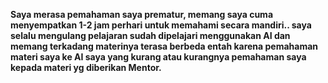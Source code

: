 **Saya merasa pemahaman saya prematur, memang saya cuma menyempatkan 1-2 jam perhari untuk memahami secara mandiri.. saya selalu mengulang pelajaran sudah dipelajari menggunakan AI dan memang terkadang materinya terasa berbeda entah karena pemahaman materi saya ke AI saya yang kurang atau kurangnya pemahaman saya kepada materi yg diberikan Mentor.**
